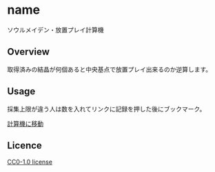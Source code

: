 # name
ソウルメイデン・放置プレイ計算機
## Overview
取得済みの結晶が何個あると中央基点で放置プレイ出来るのか逆算します。
## Usage
採集上限が違う人は数を入れてリンクに記録を押した後にブックマーク。

[計算機に移動](https://9emlhf1p.github.io/soulmeiden_calc/)
## Licence
[CC0-1.0 license](https://github.com/9eMlhF1p/soulmeiden_calc?tab=CC0-1.0-1-ov-file#CC0-1.0-1-ov-file)
